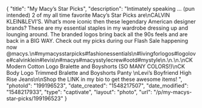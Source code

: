 {
    "title": "My Macy’s Star Picks",
    "description": "Intimately speaking ... (pun intended) 2 of my all time favorite Macy’s Star Picks are\nCALVIN KLEIN&LEVI’S. What’s more iconic then these legendary American designer brands? These are my essential staples in my wardrobe dressing up and lounging around. The branded logos bring back all the 90s feels and are back in a BIG WAY. Check out my picks during our Flash Sale happening now @macys.\n#mymacysstarpicks#fashionessentials\n#livingforlogos#logolove#calvinklein#levis\n#macys#macysstylecrew#ootd#mystyle\n.\n.\n.\nCK Modern Cotton Logo Bralette and Boyshorts (SO MANY COLORS!)\nCK Body Logo Trimmed Bralette and Boyshorts Panty \nLevi’s Boyfriend High Rise Jeans\n\nShop the LINK in my bio to get these awesome items! ",
    "photoId": "199196523",
    "date_created": "1548217507",
    "date_modified": "1548217933",
    "type": "captivate",
    "layout": "photo",
    "url": "\/p\/my-macys-star-picks\/199196523"
}